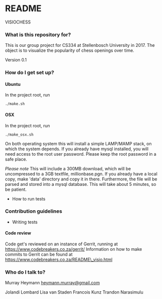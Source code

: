 # README #

VISIOCHESS

### What is this repository for? ###

This is our group project for CS334 at Stellenbosch University in 2017.
The object is to visualize the popularity of chess openings over time.  

Version 0.1

### How do I get set up? ###


#### Ubuntu ####

In the project root, run

	./make.sh

#### OSX ####

In the project root, run

	./make_osx.sh

On both operating system this will install a simple LAMP/MAMP stack, on
which the system depends.  If you already have mysql installed, you will
need access to the root user password. Please keep the root password in a
safe place.  

*Please note* 
This will include a 300MB download, which will be uncompressed to a 3GB
textfile, millionbase.pgn.  If you already have a local copy, make 'data'
directory and copy it in there. Furthermore, the file will be parsed and
stored into a mysql database.  This will take about 5 minutes, so be
patient.  

* How to run tests

### Contribution guidelines ###

* Writing tests

#### Code review ####

Code get's reviewed on an instance of Gerrit, running at
https://www.codebreakers.co.za/gerrit/
Information on how to make commits to Gerrit can be found at
https://www.codebreakers.co.za/README\_visio.html


### Who do I talk to? ###

Murray Heymann
heymann.murray@gmail.com

Jolandi Lombard
Lisa van Staden
Francois Kunz
Trandon Narasimulu
